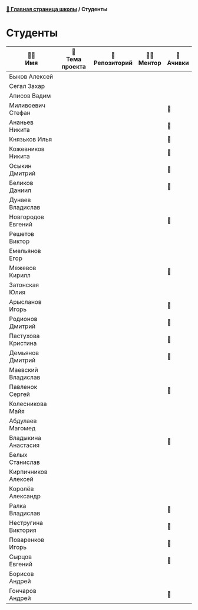 **[🏫 Главная страница школы](README.md) / Студенты**

# Студенты

|🧑‍🎓<br>Имя|📱<br>Тема проекта|📖<br>Репозиторий|🧑‍🏫<br>Ментор|🏅<br>Ачивки|
|---|---|---|---|---|
|Быков Алексей|||||
|Сегал Захар|||||
|Аписов Вадим|||||
|Миливоевич Стефан||||🚀|
|Ананьев Никита||||🚀|
|Князьков Илья||||🚀|
|Кожевников Никита||||🚀|
|Осыкин Дмитрий||||🚀|
|Беликов Даниил||||🚀|
|Дунаев Владислав|||||
|Новгородов Евгений||||🚀|
|Решетов Виктор|||||
|Емельянов Егор|||||
|Межевов Кирилл||||🚀|
|Затонская Юлия|||||
|Арысланов Игорь||||🚀|
|Родионов Дмитрий||||🚀|
|Пастухова Кристина||||🚀|
|Демьянов Дмитрий||||🚀|
|Маевский Владислав|||||
|Павленок Сергей||||🚀|
|Колесникова Майя|||||
|Абдулаев Магомед|||||
|Владыкина Анастасия||||🚀|
|Белых Станислав|||||
|Кирпичников Алексей|||||
|Королёв Александр|||||
|Ралка Владислав||||🚀|
|Нестругина Виктория||||🚀|
|Поваренков Игорь||||🚀|
|Сырцов Евгений||||🚀|
|Борисов Андрей|||||
|Гончаров Андрей||||🚀|
